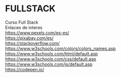 # FULLSTACK
Curso Full Stack<br>
Enlaces de interes<br>
https://www.pexels.com/es-es/<br>
https://pixabay.com/es/<br>
https://stackoverflow.com/<br>
https://www.w3schools.com/colors/colors_names.asp<br>
https://www.w3schools.com/html/default.asp<br>
https://www.w3schools.com/css/default.asp<br>
https://www.w3schools.com/js/default.asp<br>
https://codepen.io/<br>
